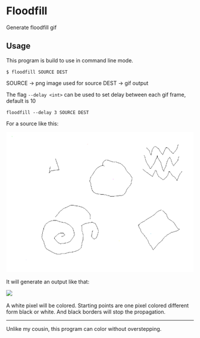 # Floodfill

Generate floodfill gif

## Usage

This program is build to use in command line mode.

```shell
$ floodfill SOURCE DEST
```
SOURCE → png image used for source
DEST → gif output

The flag `--delay <int>` can be used to set delay between each gif frame,
default is 10

```shell
floodfill --delay 3 SOURCE DEST
```

For a source like this:

![](https://raw.githubusercontent.com/Keftcha/floodfill/develop/images/input_800_600.png)


It will generate an output like that:

![](https://raw.githubusercontent.com/Keftcha/floodfill/develop/images/output_800_600.gif)

A white pixel will be colored. Starting points are one pixel colored different form black or white.
And black borders will stop the propagation.

---

Unlike my cousin, this program can color without overstepping.
